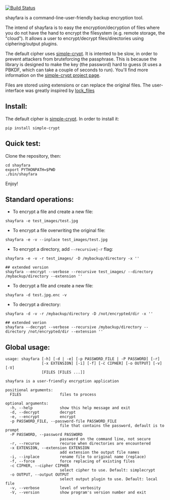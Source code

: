 [![Build Status](https://travis-ci.org/ghantoos/shayfara.svg?branch=master)](https://travis-ci.org/ghantoos/shayfara)

shayfara is a command-line-user-friendly backup encryption tool.

The intend of shayfara is to easy the encryption/decryption of files where you do not have the hand to encrypt the filesystem (e.g. remote storage, the "cloud"). It allows a user to encrypt/decrypt files/directories using ciphering/output plugins.

The default cipher uses [simple-crypt](https://github.com/andrewcooke/simple-crypt). It is intented to be slow, in order to prevent attackers from bruteforcing the passphrase. This is because the library is designed to make the key (the password) hard to guess (it uses a PBKDF, which can take a couple of seconds to run). You'll find more information on the [simple-crypt  project page](https://github.com/andrewcooke/simple-crypt#speed).

Files are stored using extensions or can replace the original files. The user-interface was greatly inspired by [lock_files](https://github.com/jlinoff/lock_files)


Install:
--------

The default cipher is [simple-crypt](https://github.com/andrewcooke/simple-crypt). In order to install it:
```
pip install simple-crypt
```

Quick test:
----------------
Clone the repository, then:
```
cd shayfara
export PYTHONPATH=$PWD
./bin/shayfara
```

Enjoy!

Standard operations:
--------------------

- To encrypt a file and create a new file:
```
shayfara -e test_images/test.jpg
```

- To encrypt a file overwriting the original file:
```
shayfara -e -v --inplace test_images/test.jpg
```

- To encrypt a directory, add ```--recursive|-r``` flag:
```
shayfara -e -v -r test_images/ -D /mybackup/directory -x ''

## extended version
shayfara --encrypt --verbose --recursive test_images/ --directory /mybackup/directory --extension ''
```

- To decrypt a file and create a new file:
```
shayfara -d test.jpg.enc -v
```

- To decrypt a directory:
```
shayfara -d -v -r /mybackup/directory -D /not/encrypted/dir -x ''

## extended verion
shayfara --decrypt --verbose --recursive /mybackup/directory --directory /not/encrypted/dir --extension ''
```

Global usage:
-------------

```
usage: shayfara [-h] [-d | -e] [-p PASSWORD_FILE | -P PASSWORD] [-r]
                [-x EXTENSION] [-i] [-f] [-c CIPHER] [-o OUTPUT] [-v] [-V]
                [FILES [FILES ...]]

shayfara is a user-friendly encryption application

positional arguments:
  FILES                 files to process

optional arguments:
  -h, --help            show this help message and exit
  -d, --decrypt         decrypt
  -e, --encrypt         encrypt
  -p PASSWORD_FILE, --password-file PASSWORD_FILE
                        file that contains the password, default is to prompt
  -P PASSWORD, --password PASSWORD
                        password on the command line, not secure
  -r, --recurse         recurse when directories are encountered
  -x EXTENSION, --extension EXTENSION
                        add extension the output file names
  -i, --inplace         rename file to original name (replace)
  -f, --force           force replacing of existing files
  -c CIPHER, --cipher CIPHER
                        select cipher to use. Default: simplecrypt
  -o OUTPUT, --output OUTPUT
                        select output plugin to use. Default: local file
  -v, --verbose         level of verbosity
  -V, --version         show program's version number and exit
```
